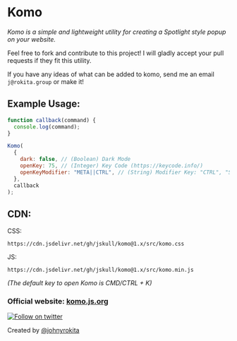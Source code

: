 # Komo

_Komo is a simple and lightweight utility for creating a Spotlight style popup on your website._

Feel free to fork and contribute to this project! I will gladly accept your pull requests if they fit this utility.

If you have any ideas of what can be added to komo, send me an email `j@rokita.group` or make it!

## Example Usage:

```js
function callback(command) {
  console.log(command);
}

Komo(
  {
    dark: false, // (Boolean) Dark Mode
    openKey: 75, // (Integer) Key Code (https://keycode.info/)
    openKeyModifier: "META||CTRL", // (String) Modifier Key: "CTRL", "SHIFT", "META", "META||CTRL", ""
  },
  callback
);
```

## CDN:

CSS:

```
https://cdn.jsdelivr.net/gh/jskull/komo@1.x/src/komo.css
```

JS:

```
https://cdn.jsdelivr.net/gh/jskull/komo@1.x/src/komo.min.js
```

_(The default key to open Komo is CMD/CTRL + K)_

### Official website: [komo.js.org](https://komo.js.org)

<p align="left">
  <a href="https://twitter.com/johnyrokita"><img src="https://img.shields.io/twitter/follow/johnyrokita.svg?label=Twitter" alt="Follow on twitter"></a>
</p>

Created by [@johnyrokita]()
